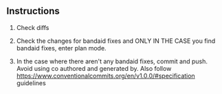 ## Instructions

1. Check diffs

2. Check the changes for bandaid fixes and ONLY IN THE CASE you find bandaid fixes, enter plan mode.

3. In the case where there aren't any bandaid fixes, commit and push. Avoid using co authored and generated by. Also follow https://www.conventionalcommits.org/en/v1.0.0/#specification guidelines
